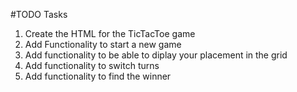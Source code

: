 #TODO Tasks

1. Create the HTML for the TicTacToe game
2. Add Functionality to start a new game
3. Add functionality to be able to diplay your placement in the grid
4. Add functionality to switch turns
5. Add functionality to find the winner

